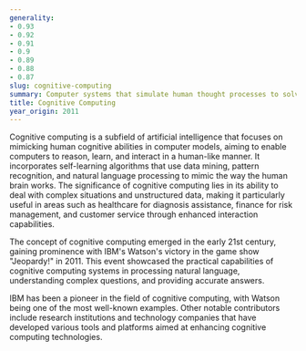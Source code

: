 ```yaml
---
generality:
- 0.93
- 0.92
- 0.91
- 0.9
- 0.89
- 0.88
- 0.87
slug: cognitive-computing
summary: Computer systems that simulate human thought processes to solve complex problems.
title: Cognitive Computing
year_origin: 2011
---
```


Cognitive computing is a subfield of artificial intelligence that focuses on mimicking human cognitive abilities in computer models, aiming to enable computers to reason, learn, and interact in a human-like manner. It incorporates self-learning algorithms that use data mining, pattern recognition, and natural language processing to mimic the way the human brain works. The significance of cognitive computing lies in its ability to deal with complex situations and unstructured data, making it particularly useful in areas such as healthcare for diagnosis assistance, finance for risk management, and customer service through enhanced interaction capabilities.

The concept of cognitive computing emerged in the early 21st century, gaining prominence with IBM's Watson's victory in the game show "Jeopardy!" in 2011. This event showcased the practical capabilities of cognitive computing systems in processing natural language, understanding complex questions, and providing accurate answers.

IBM has been a pioneer in the field of cognitive computing, with Watson being one of the most well-known examples. Other notable contributors include research institutions and technology companies that have developed various tools and platforms aimed at enhancing cognitive computing technologies.